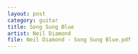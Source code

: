```yaml
---
layout: post
category: guitar
title: Song Sung Blue
artist: Neil Diamond
file: Neil Diamond - Song Sung Blue.pdf
---
```

